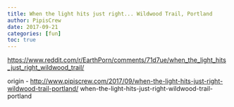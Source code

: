 ```yaml
---
title: When the light hits just right... Wildwood Trail, Portland
author: PipisCrew
date: 2017-09-21
categories: [fun]
toc: true
---
```


https://www.reddit.com/r/EarthPorn/comments/71d7ue/when_the_light_hits_just_right_wildwood_trail/

origin - http://www.pipiscrew.com/2017/09/when-the-light-hits-just-right-wildwood-trail-portland/ when-the-light-hits-just-right-wildwood-trail-portland